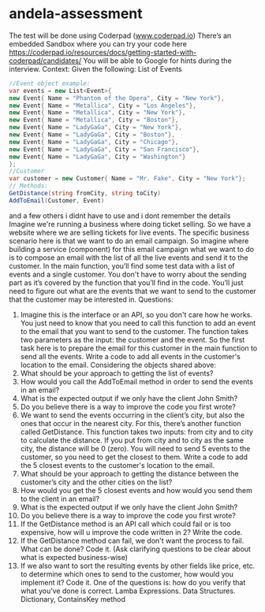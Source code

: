 # andela-assessment


The test will be done using Coderpad (www.coderpad.io)
There’s an embedded Sandbox where you can try your code here
https://coderpad.io/resources/docs/getting-started-with-coderpad/candidates/
You will be able to Google for hints during the interview.
Context:
Given the following:
List of Events
```csharp
//Event object example:
var events = new List<Event>{
new Event{ Name = "Phantom of the Opera", City = "New York"},
new Event{ Name = "Metallica", City = "Los Angeles"},
new Event{ Name = "Metallica", City = "New York"},
new Event{ Name = "Metallica", City = "Boston"},
new Event{ Name = "LadyGaGa", City = "New York"},
new Event{ Name = "LadyGaGa", City = "Boston"},
new Event{ Name = "LadyGaGa", City = "Chicago"},
new Event{ Name = "LadyGaGa", City = "San Francisco"},
new Event{ Name = "LadyGaGa", City = "Washington"}
};
//Customer
var customer = new Customer{ Name = "Mr. Fake", City = "New York"};
// Methods:
GetDistance(string fromCity, string toCity)
AddToEmail(Customer, Event)
```
and a few others i didnt have to use and i dont remember the details
Imagine we're running a business where doing ticket selling.
So we have a website where we are selling tickets for live events. The specific business
scenario here is that we want to do an email campaign.
So imagine where building a service (component) for this email campaign what we want to do is
to compose an email with the list of all the live events and send it to the customer.
In the main function, you’ll find some test data with a list of events and a single customer.
You don't have to worry about the sending part as it’s covered by the function that you’ll find in
the code.
You’ll just need to figure out what are the events that we want to send to the customer that the
customer may be interested in.
Questions:
1. Imagine this is the interface or an API, so you don't care how he works. You just need to know
that you need to call this function to add an event to the email that you want to send to the
customer. The function takes two parameters as the input: the customer and the event. So the
first task here is to prepare the email for this customer in the main function to send all the
events.
Write a code to add all events in the customer's location to the email. Considering the objects
shared above:
1. What should be your approach to getting the list of events?
2. How would you call the AddToEmail method in order to send the events in an email?
3. What is the expected output if we only have the client John Smith?
4. Do you believe there is a way to improve the code you first wrote?
2. We want to send the events occurring in the client’s city, but also the ones that occur in the
nearest city. For this, there’s another function called GetDistance. This function takes two
inputs: from city and to city to calculate the distance. If you put from city and to city as the same
city, the distance will be 0 (zero). You will need to send 5 events to the customer, so you need to
get the closest to them.
Write a code to add the 5 closest events to the customer's location to the email.
1. What should be your approach to getting the distance between the customer’s city and
the other cities on the list?
2. How would you get the 5 closest events and how would you send them to the client in an
email?
3. What is the expected output if we only have the client John Smith?
4. Do you believe there is a way to improve the code you first wrote?
3. If the GetDistance method is an API call which could fail or is too expensive, how will u
improve the code written in 2? Write the code.
4. If the GetDistance method can fail, we don't want the process to fail. What can be done?
Code it. (Ask clarifying questions to be clear about what is expected business-wise)
5. If we also want to sort the resulting events by other fields like price, etc. to determine which
ones to send to the customer, how would you implement it? Code it.
One of the questions is: how do you verify that what you’ve done is correct.
Lamba Expressions. Data Structures. Dictionary, ContainsKey method
